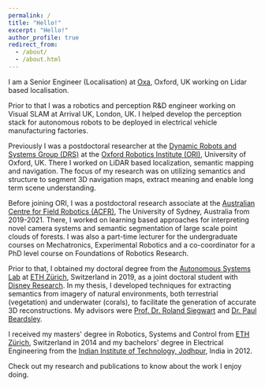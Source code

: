 ```yaml
---
permalink: /
title: "Hello!"
excerpt: "Hello!"
author_profile: true
redirect_from: 
  - /about/
  - /about.html
---
```

I am a Senior Engineer (Localisation) at [Oxa](https://oxa.tech/), Oxford, UK working on Lidar based localisation.

Prior to that I was a robotics and perception R&D engineer working on Visual SLAM at Arrival UK, London, UK. I helped develop the perception stack for autonomous robots to be deployed in electrical vehicle manufacturing factories. 

Previously I was a postdoctoral researcher at the [Dynamic Robots and Systems Group (DRS)](https://ori.ox.ac.uk/labs/drs/) at the [Oxford Robotics Institute (ORI)](https://ori.ox.ac.uk/), University of Oxford, UK. There I worked on LiDAR based localization, semantic mapping and navigation. The focus of my research was on utilizing semantics and structure to segment 3D navigation maps, extract meaning and enable long term scene understanding.

Before joining ORI, I was a postdoctoral research associate at the [Australian Centre for Field Robotics (ACFR)](http://robotics.sydney.edu.au/), The University of Sydney, Australia from 2019-2021. There, I worked on learning based approaches for interpreting novel camera systems and semantic segmentation of large scale point clouds of forests. I was also a part-time lecturer for the undergraduate courses on Mechatronics, Experimental Robotics and a co-coordinator for a PhD level course on Foundations of Robotics Research.

Prior to that, I obtained my doctoral degree from the [Autonomous Systems Lab](http://www.asl.ethz.ch/) at [ETH Zürich](https://www.ethz.ch/en.html), Switzerland in 2019, as a joint doctoral student with [Disney Research](https://www.disneyresearch.com/). In my thesis, I developed techniques for extracting semantics from imagery of natural environments, both terrestrial (vegetation) and underwater (corals), to facilitate the generation of accurate 3D reconstructions. My advisors were [Prof. Dr. Roland Siegwart](http://www.asl.ethz.ch/the-lab/people/person-detail.Mjk5ODE=.TGlzdC8yMDI4LDEyMDExMzk5Mjg=.html) and [Dr. Paul Beardsley](https://www.linkedin.com/in/p-beardsley/).

I received my masters' degree in Robotics, Systems and Control from [ETH Zürich](https://www.ethz.ch/en.html), Switzerland in 2014 and my bachelors' degree in Electrical Engineering from the [Indian Institute of Technology, Jodhpur](https://iitj.ac.in), India in 2012.

Check out my research and publications to know about the work I enjoy doing.
